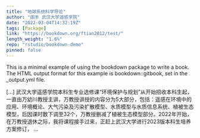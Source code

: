 ```yaml
---
title: "地球系统科学导论"
author: "田丰 武汉大学遥感学院"
date: "2022-03-04T14:32:19Z"
tags: [Package]
link: "https://bookdown.org/ftian2012/test/"
length_weight: "1.6%"
repo: "rstudio/bookdown-demo"
pinned: false
---
```


<p>This is a minimal example of using the bookdown package to write a book. The HTML output format for this example is bookdown::gitbook, set in the _output.yml file.</p> [...] 武汉大学遥感学院本科生专业选修课“环境保护与规划”从开始招收本科生起，一直由万幼川教授主讲，万教授讲授的内容分为5大部分，包括：遥感在环境中的应用、环境概论、大气污染及污染扩散模型、水质模型与水质信息系统、植被生态模型，后因课时数下调至32个，万教授删减了植被生态模型部分。2022年开始，在万教授退休之际，我将课程接手过来，正赶上武汉大学进行2023版本科生培养方案修订， ...

